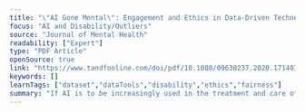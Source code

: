 ```yaml
---
title: "\"AI Gone Mental\": Engagement and Ethics in Data-Driven Technology for Mental Health"
focus: "AI and Disability/Outliers"
source: "Journal of Mental Health"
readability: ["Expert"]
type: "PDF Article"
openSource: true
link: "https://www.tandfonline.com/doi/pdf/10.1080/09638237.2020.1714011?needAccess=true"
keywords: []
learnTags: ["dataset","dataTools","disability","ethics","fairness"]
summary: "If AI is to be increasingly used in the treatment and care of people with mental health problems then, this article argues, patients, service users and carers should participate as experts in its design, research and development.  "
---
```

